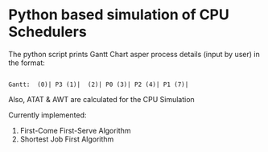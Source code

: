 # Python based simulation of CPU Schedulers

The python script prints Gantt Chart asper process details (input by user) in the format:
```

Gantt:  (0)| P3 (1)|  (2)| P0 (3)| P2 (4)| P1 (7)|

```

Also, ATAT & AWT are calculated for the CPU Simulation

Currently implemented:
1. First-Come First-Serve Algorithm
2. Shortest Job First Algorithm

